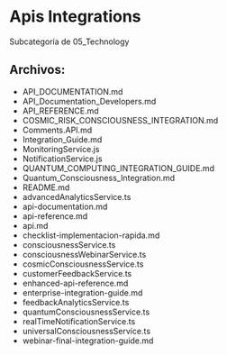 # Apis Integrations

Subcategoría de 05_Technology

## Archivos:

- API_DOCUMENTATION.md
- API_Documentation_Developers.md
- API_REFERENCE.md
- COSMIC_RISK_CONSCIOUSNESS_INTEGRATION.md
- Comments.API.md
- Integration_Guide.md
- MonitoringService.js
- NotificationService.js
- QUANTUM_COMPUTING_INTEGRATION_GUIDE.md
- Quantum_Consciousness_Integration.md
- README.md
- advancedAnalyticsService.ts
- api-documentation.md
- api-reference.md
- api.md
- checklist-implementacion-rapida.md
- consciousnessService.ts
- consciousnessWebinarService.ts
- cosmicConsciousnessService.ts
- customerFeedbackService.ts
- enhanced-api-reference.md
- enterprise-integration-guide.md
- feedbackAnalyticsService.ts
- quantumConsciousnessService.ts
- realTimeNotificationService.ts
- universalConsciousnessService.ts
- webinar-final-integration-guide.md
